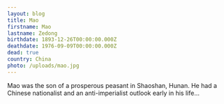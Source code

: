 ```yaml
---
layout: blog
title: Mao
firstname: Mao
lastname: Zedong
birthdate: 1893-12-26T00:00:00.000Z
deathdate: 1976-09-09T00:00:00.000Z
dead: true
country: China
photo: /uploads/mao.jpg
---
```

Mao was the son of a prosperous peasant in Shaoshan, Hunan. He had a Chinese nationalist and an anti-imperialist outlook early in his life…